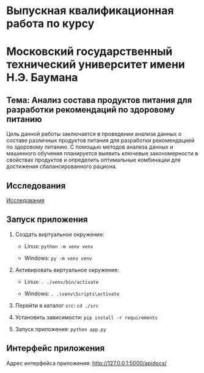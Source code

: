 # Выпускная квалификационная работа по курсу

# Московский государственный технический университет имени Н.Э. Баумана

## Тема: Анализ состава продуктов питания для разработки рекомендаций по здоровому питанию

Цель данной работы заключается в проведении анализа данных о составе различных продуктов питания для разработки
рекомендацией по здоровому питанию. С помощью методов анализа данных и машинного обучения планируется выявить ключевые
закономерности в свойствах продуктов и определить оптимальные комбинации для достижения сбалансированного рациона.

## Исследования

[Исследования](./model/nutri_analyzer.ipynb)

## Запуск приложения

1. Создать виртуальное окружение:

    * Linux: `python -m venv venv`

    * Windows: `py -m venv venv`

2. Активировать виртуальное окружение:

    * Linux: `. ./venv/bin/activate`

    * Windows: `. .\venv\Scripts\activate`

3. Перейти в каталог `src`: `cd ./src`

4. Установить зависимости: `pip install -r requirements`

5. Запуск приложения: `python app.py`

## Интерфейс приложения

Адрес интерфейса приложения: http://127.0.0.1:5000/apidocs/
